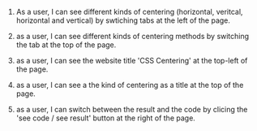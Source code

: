 1. As a user, I can see different kinds of centering (horizontal, veritcal, horizontal and vertical) by swtiching tabs at the left of the page.

2. as a user, I can see different kinds of centering methods by switching the tab at the top of the page.

3. as a user, I can see the website title 'CSS Centering' at the top-left of the page.

4. as a user, I can see a the kind of centering as a title at the top of the page.

5. as a user, I can switch between the result and the code by clicing the 'see code / see result' button at the right of the page.

